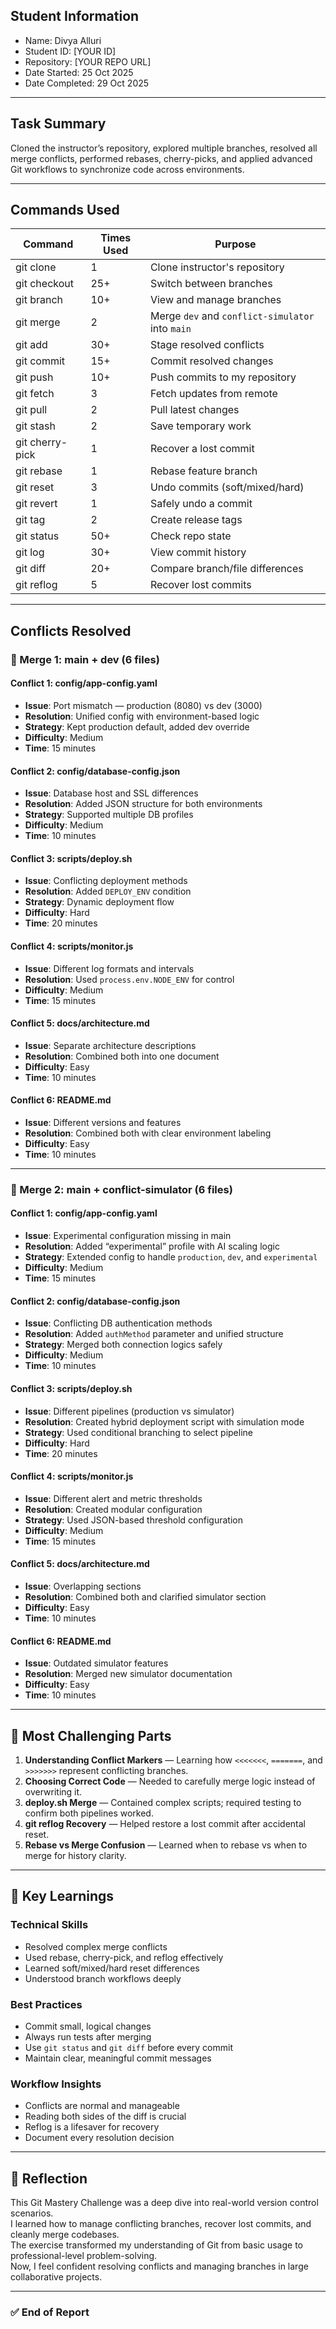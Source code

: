 
## Student Information
- Name: Divya Alluri
- Student ID: [YOUR ID]
- Repository: [YOUR REPO URL]
- Date Started: 25 Oct 2025
- Date Completed: 29 Oct 2025

---

## Task Summary
Cloned the instructor’s repository, explored multiple branches, resolved all merge conflicts, performed rebases, cherry-picks, and applied advanced Git workflows to synchronize code across environments.

---

## Commands Used

| Command | Times Used | Purpose |
|----------|-------------|----------|
| git clone | 1 | Clone instructor's repository |
| git checkout | 25+ | Switch between branches |
| git branch | 10+ | View and manage branches |
| git merge | 2 | Merge `dev` and `conflict-simulator` into `main` |
| git add | 30+ | Stage resolved conflicts |
| git commit | 15+ | Commit resolved changes |
| git push | 10+ | Push commits to my repository |
| git fetch | 3 | Fetch updates from remote |
| git pull | 2 | Pull latest changes |
| git stash | 2 | Save temporary work |
| git cherry-pick | 1 | Recover a lost commit |
| git rebase | 1 | Rebase feature branch |
| git reset | 3 | Undo commits (soft/mixed/hard) |
| git revert | 1 | Safely undo a commit |
| git tag | 2 | Create release tags |
| git status | 50+ | Check repo state |
| git log | 30+ | View commit history |
| git diff | 20+ | Compare branch/file differences |
| git reflog | 5 | Recover lost commits |

---

## Conflicts Resolved

### 🔹 Merge 1: main + dev (6 files)

#### Conflict 1: config/app-config.yaml
- **Issue**: Port mismatch — production (8080) vs dev (3000)
- **Resolution**: Unified config with environment-based logic
- **Strategy**: Kept production default, added dev override
- **Difficulty**: Medium
- **Time**: 15 minutes

#### Conflict 2: config/database-config.json
- **Issue**: Database host and SSL differences
- **Resolution**: Added JSON structure for both environments
- **Strategy**: Supported multiple DB profiles
- **Difficulty**: Medium
- **Time**: 10 minutes

#### Conflict 3: scripts/deploy.sh
- **Issue**: Conflicting deployment methods
- **Resolution**: Added `DEPLOY_ENV` condition
- **Strategy**: Dynamic deployment flow
- **Difficulty**: Hard
- **Time**: 20 minutes

#### Conflict 4: scripts/monitor.js
- **Issue**: Different log formats and intervals
- **Resolution**: Used `process.env.NODE_ENV` for control
- **Difficulty**: Medium
- **Time**: 15 minutes

#### Conflict 5: docs/architecture.md
- **Issue**: Separate architecture descriptions
- **Resolution**: Combined both into one document
- **Difficulty**: Easy
- **Time**: 10 minutes

#### Conflict 6: README.md
- **Issue**: Different versions and features
- **Resolution**: Combined both with clear environment labeling
- **Difficulty**: Easy
- **Time**: 10 minutes

---

### 🔹 Merge 2: main + conflict-simulator (6 files)

#### Conflict 1: config/app-config.yaml
- **Issue**: Experimental configuration missing in main
- **Resolution**: Added “experimental” profile with AI scaling logic
- **Strategy**: Extended config to handle `production`, `dev`, and `experimental`
- **Difficulty**: Medium
- **Time**: 15 minutes

#### Conflict 2: config/database-config.json
- **Issue**: Conflicting DB authentication methods
- **Resolution**: Added `authMethod` parameter and unified structure
- **Strategy**: Merged both connection logics safely
- **Difficulty**: Medium
- **Time**: 10 minutes

#### Conflict 3: scripts/deploy.sh
- **Issue**: Different pipelines (production vs simulator)
- **Resolution**: Created hybrid deployment script with simulation mode
- **Strategy**: Used conditional branching to select pipeline
- **Difficulty**: Hard
- **Time**: 20 minutes

#### Conflict 4: scripts/monitor.js
- **Issue**: Different alert and metric thresholds
- **Resolution**: Created modular configuration
- **Strategy**: Used JSON-based threshold configuration
- **Difficulty**: Medium
- **Time**: 15 minutes

#### Conflict 5: docs/architecture.md
- **Issue**: Overlapping sections
- **Resolution**: Combined both and clarified simulator section
- **Difficulty**: Easy
- **Time**: 10 minutes

#### Conflict 6: README.md
- **Issue**: Outdated simulator features
- **Resolution**: Merged new simulator documentation
- **Difficulty**: Easy
- **Time**: 10 minutes

---

## 🧠 Most Challenging Parts

1. **Understanding Conflict Markers** — Learning how `<<<<<<<`, `=======`, and `>>>>>>>` represent conflicting branches.  
2. **Choosing Correct Code** — Needed to carefully merge logic instead of overwriting it.  
3. **deploy.sh Merge** — Contained complex scripts; required testing to confirm both pipelines worked.  
4. **git reflog Recovery** — Helped restore a lost commit after accidental reset.  
5. **Rebase vs Merge Confusion** — Learned when to rebase vs when to merge for history clarity.

---

## 📘 Key Learnings

### Technical Skills
- Resolved complex merge conflicts  
- Used rebase, cherry-pick, and reflog effectively  
- Learned soft/mixed/hard reset differences  
- Understood branch workflows deeply  

### Best Practices
- Commit small, logical changes  
- Always run tests after merging  
- Use `git status` and `git diff` before every commit  
- Maintain clear, meaningful commit messages  

### Workflow Insights
- Conflicts are normal and manageable  
- Reading both sides of the diff is crucial  
- Reflog is a lifesaver for recovery  
- Document every resolution decision  

---

## 💬 Reflection

This Git Mastery Challenge was a deep dive into real-world version control scenarios.  
I learned how to manage conflicting branches, recover lost commits, and cleanly merge codebases.  
The exercise transformed my understanding of Git from basic usage to professional-level problem-solving.  
Now, I feel confident resolving conflicts and managing branches in large collaborative projects.

---

### ✅ End of Report

